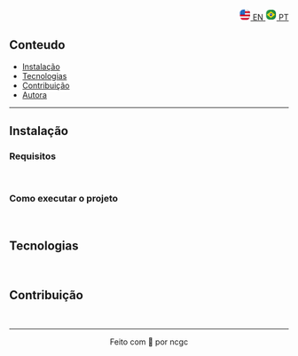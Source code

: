 <!-- Project Banner -->

<!-- Badges -->

<!-- Repository size-->
<!-- Github last commit-->
<!-- License-->
<!-- Course-->
<div id="author" align="right">
  <a href="https://github.com/ncgc/template_repo">
    <img src="./assets/images/us.png" width="20rem" alt="Ingles"> 
      EN
  </a>
  <a href="https://github.com/ncgc/template_repo/blob/develop/README.PT-BR.md">
    <img src="./assets/images/br.png" width="20rem" alt="Portugues">
      PT
  </a>
</div>

<div>

## Conteudo
  
- [Instalação](#install)
- [Tecnologias](#technologies)
- [Contribuição](#contribution)
- [Autora](#author)

</div>

<!--- description -->
 
<!--- demo --->

-----
<div id="install">
  
  ## Instalação
  
  ### Requisitos
  
  
<br>

  ### Como executar o projeto
  
</div>

<br>

<div id="technologies">

## Tecnologias
  
</div>

<br>

<div id="contribution">

## Contribuição


</div>

<br>

----
<footer id="author" align="center">
Feito com 💜 por ncgc
</footer>